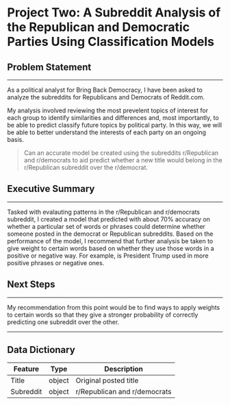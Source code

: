 # Project Two: A Subreddit Analysis of the Republican and Democratic Parties Using Classification Models

## Problem Statement
-----

As a political analyst for Bring Back Democracy, I have been asked to analyze the subreddits for Republicans and Democrats of Reddit.com.

My analysis involved reviewing the most prevelent topics of interest for each group to identify similarities and differences and, most importantly, to be able to predict classify future topics by political party. In this way, we will be able to better understand the interests of each party on an ongoing basis.

>  Can an accurate model be created using the subreddits r/Republican and r/democrats to aid predict whether a new title would belong in the r/Republican subreddit over the r/democrat.


## Executive Summary
----

Tasked with evalauting patterns in the r/Republican and r/democrats subreddit, I created a model that predicted with about 70% accuracy on whether a particular set of words or phrases could determine whether someone posted in the democrat or Republican subreddits. Based on the performance of the model, I recommend that further analysis be taken to give weight to certain words based on whether they use those words in a positive or negative way. For example, is President Trump used in more positive phrases or negative ones.

## Next Steps
------

My recommendation from this point would be to find ways to apply weights to certain words so that they give a stronger probability of correctly predicting one subreddit over the other.

----


## Data Dictionary
|Feature|Type|Description|
|---|---|---|
|Title|object|Original posted title|
|Subreddit|object|r/Republican and r/democrats|